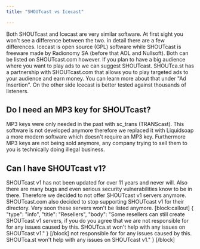 ```yaml
---
title: "SHOUTcast vs Icecast"

---
```

Both SHOUTcast and Icecast are very similar software. At first sight you won't see a difference between the two. in detail there are a few differences.
Icecast is open source (GPL) software while SHOUTcast is freeware made by Radionomy SA (before that AOL and Nullsoft). Both can be listed on SHOUTcast.com however.
If you plan to have a big audience where you want to play ads to we can suggest SHOUTcast. SHOUTca.st has a partnership with SHOUTcast.com that allows you to play targeted ads to your audience and earn money. You can learn more about that under "Ad Insertion".
On the other side Icecast is better tested against thousands of listeners.

## Do I need an MP3 key for SHOUTcast?

MP3 keys were only needed in the past with sc_trans (TRANScast). This software is not developed anymore therefore we replaced it with Liquidsoap a more modern software which doesn't require an MP3 key. 
Furthermore MP3 keys are not being sold anymore, any company trying to sell them to you is technically doing illegal business.

## Can I have SHOUTcast v1?

SHOUTcast v1 has not been updated for over 11 years and never will. Also there are many bugs and even serious security vulnerabilities know to be in there. Therefore we decided to not offer SHOUTcast v1 servers anymore.
SHOUTcast.com also decided to stop supporting SHOUTcast v1 for their directory. Very soon these servers won't be listed anymore.
[block:callout]
{
  "type": "info",
  "title": "Resellers",
  "body": "Some resellers can still create SHOUTcast v1 servers, if you do you agree that we are not responsible for for any issues caused by this. SHOUTca.st won't help with any issues on SHOUTcast v1."
}
[/block]
not responsible for for any issues caused by this. SHOUTca.st won't help with any issues on SHOUTcast v1."
}
[/block]